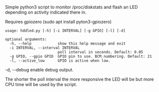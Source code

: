 Simple python3 script to monitor /proc/diskstats and flash an LED depending on activity indicated there in.

Requires gpiozero (sudo apt install pyton3-gpiozero)

    usage: hddled.py [-h] [-i INTERVAL] [-g GPIO] [-l] [-d]

    optional arguments:
      -h, --help            show this help message and exit
      -i INTERVAL, --interval INTERVAL
                            poll interval in seconds. Default: 0.05
      -g GPIO, --gpio GPIO  GPIO pin to use. BCM numbering. Default: 21
      -l, --active_low      GPIO is active when low.
  -d, --debug           enable debug output.
  
The shorter the poll interval the more responsive the LED will be but more CPU time will be used by the script.
